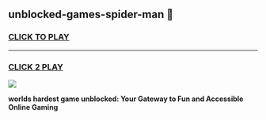 
## unblocked-games-spider-man 👋
<h3>
<a href="https://premium.freeplayer.one?title=unblocked-games-spider-man&ref=14F">CLICK TO PLAY</a></h3>
<hr>

<h3>
<a href="https://premium.freeplayer.one?title=unblocked-games-spider-man&ref=14F">CLICK 2 PLAY</a>
  
</h3>

<a href="https://premium.freeplayer.one?title=unblocked-games-spider-man&ref=12F/"><img src="https://clearcache.store/games.png"></a>


**worlds hardest game unblocked: Your Gateway to Fun and Accessible Online Gaming**
